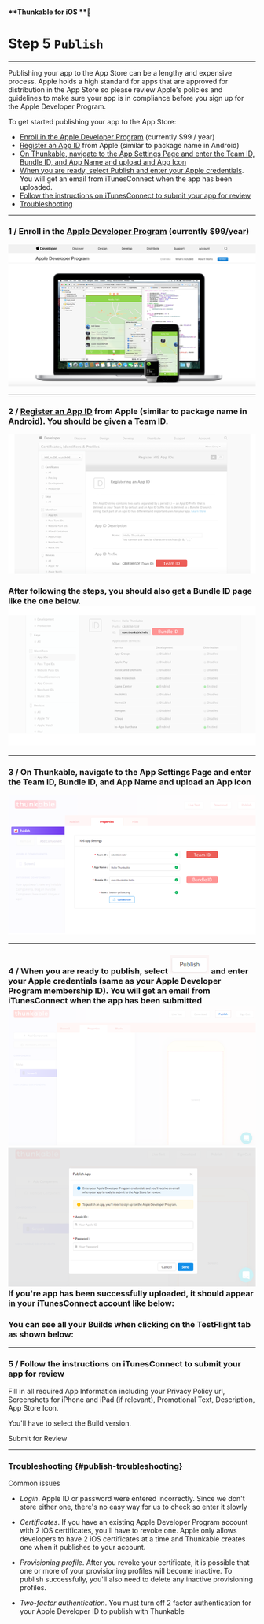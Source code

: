 #### **Thunkable for iOS **

# Step 5 `Publish`

---

Publishing your app to the App Store can be a lengthy and expensive process.  Apple holds a high standard for apps that are approved for distribution in the App Store so please review Apple's policies and guidelines to make sure your app is in compliance before you sign up for the Apple Developer Program.

To get started publishing your app to the App Store:

* [Enroll in the Apple Developer Program](#1--enroll-in-the-apple-developer-program-currently-99year) \(currently $99 / year\)
* [Register an App ID](#2--register-an-app-id-from-apple-similar-to-package-name-in-android-you-should-be-given-a-team-id) from Apple \(similar to package name in Android\)
* [On Thunkable, navigate to the App Settings Page and enter the Team ID, Bundle ID, and App Name and upload and App Icon](#3--on-thunkable-navigate-to-the-app-settings-page-and-enter-the-team-id-bundle-id-and-app-name-and-upload-and-app-icon) 
* [When you are ready, select Publish and enter your Apple credentials](#4--when-you-are-ready-to-publish-select---and-enter-your-apple-credentials-same-as-your-apple-developer-program-membership-id-you-will-get-an-email-from-itunesconnect-when-the-app-has-been-submitted--if-youre-app-has-been-successfully-uploaded-it-should-appear-in-your-itunesconnect-account-like-below).  You will get an email from iTunesConnect when the app has been uploaded.
* [Follow the instructions on iTunesConnect to submit your app for review](#5--follow-the-instructions-on-itunesconnect-to-submit-your-app-for-review)
* [Troubleshooting](#publish-troubleshooting)

---

### 1 / Enroll in the [Apple Developer Program](https://developer.apple.com/programs/) \(currently $99/year\)

![](/assets/publish-ios-fig-1.png)

---

### 2 / [Register an App ID](https://developer.apple.com/account/ios/identifier/bundle/create) from Apple \(similar to package name in Android\). You should be given a Team ID.

![](/assets/publish-ios-fig-4.png)

### After following the steps, you should also get a Bundle ID page like the one below.![](/assets/publish-ios-fig-5.png)

---

### 3 / On Thunkable, navigate to the App Settings Page and enter the Team ID, Bundle ID, and App Name and upload an App Icon

![](/assets/publish-ios-fig-6.png)

---

### 4 / When you are ready to publish, select ![](/assets/publish-ios.png) and enter your Apple credentials \(same as your Apple Developer Program membership ID\). You will get an email from iTunesConnect when the app has been submitted![](/assets/publish-ios-fig-2.png)![](/assets/publish-ios-fig-3.png)If you're app has been successfully uploaded, it should appear in your iTunesConnect account like below:

### You can see all your Builds when clicking on the TestFlight tab as shown below:

---

### 5 / Follow the instructions on iTunesConnect to submit your app for review

Fill in all required App Information including your Privacy Policy url, Screenshots for iPhone and iPad \(if relevant\), Promotional Text, Description, App Store Icon.

You'll have to select the Build version.

Submit for Review

---

### Troubleshooting {#publish-troubleshooting}

Common issues

* _Login_. Apple ID or password were entered incorrectly.  Since we don't store either one, there's no easy way for us to check so enter it slowly
* _Certificates_. If you have an existing Apple Developer Program account with 2 iOS certificates, you'll have to revoke one. Apple only allows developers to have 2 iOS certificates at a time and Thunkable creates one when it publishes to your account.

* _Provisioning profile_. After you revoke your certificate, it is possible that one or more of your provisioning profiles will become inactive.  To publish successfully, you'll also need to delete any inactive provisioning profiles.

* _Two-factor authentication_. You must turn off 2 factor authentication for your Apple Developer ID to publish with Thunkable



